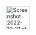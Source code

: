 <img width="62" alt="Screenshot 2022-10-31 at 11 22 17 AM" src="https://user-images.githubusercontent.com/92196450/198940587-7f6a55c1-90d9-4a74-a5d4-185d7b2c38d0.png">
